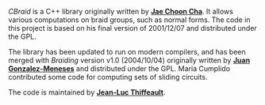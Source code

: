 _CBraid_ is a C++ library originally written by **[Jae Choon Cha](http://gt.postech.ac.kr/~jccha/)**.  It allows various computations on braid groups, such as normal forms.  The code in this project is based on his final version of 2001/12/07 and distributed under the GPL.

The library has been updated to run on modern compilers, and has been merged with _Braiding_ version v1.0 (2004/10/04) originally written by **[Juan Gonzalez-Meneses](http://personal.us.es/meneses/)** and distributed under the GPL.  Maria Cumplido contributed some code for computing sets of sliding circuits.

The code is maintained by **[Jean-Luc Thiffeault](http://www.math.wisc.edu/~jeanluc)**.

